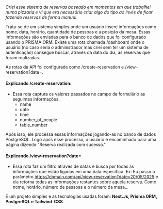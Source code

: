 _Criei esse sistema de reservas baseado em momentos em que trabalhei numa pizzaria e vi que era necessário criar algo do tipo ao invés de ficar fazendo reservas de forma manual._

Trata-se de um sistema simples onde um usuário insere informações como nome, data, horário, quantidade de pessoas e a posição da mesa. Essas informações são enviadas para o banco de dados que foi configurado usando o PRISMA ORM. Existe uma rota chamada /dashboard onde o usuário (no caso seria o administrador mas criei sem ter um sistema de autenticação) consegue buscar, através da data do dia, as reservas que foram realizadas.

As rotas da API foi configurada como /create-reservation e /view-reservation?date=.

#### Explicando /create-reservation:
- Essa rota captura os valores passados no campo de formulário as seguintes informações.
  - name
  - date
  - time
  - number_of_people
  - table_number

Após isso, ele processa essas informações jogando-as no banco de dados PostgreSQL. Logo após esse processo, o usuário é encaminhado para uma página
    dizendo "Reserva realizada com sucesso.".

#### Explicando /view-reservation?date=
- Essa rota faz um filtro através de datas e busca por todas as informações que estão ligadas em uma data específica.
  Ex: Eu passo o parâmetro https://domain.com/api/view-reservation?date=20/05/2025 e ela retorna todas as informações restantes sobre aquela reserva.
  Como nome, horário, número de pessoas e o número da mesa...

É um projeto simples e as tecnologias usadas foram: **Next.Js, Prisma ORM, PostgreSQL e Tailwind-CSS**.
